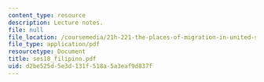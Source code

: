 ```yaml
---
content_type: resource
description: Lecture notes.
file: null
file_location: /coursemedia/21h-221-the-places-of-migration-in-united-states-history-fall-2006/d2be525d5e3d131f518a5a3eaf9d837f_ses18_filipino.pdf
file_type: application/pdf
resourcetype: Document
title: ses18_filipino.pdf
uid: d2be525d-5e3d-131f-518a-5a3eaf9d837f
---
```

